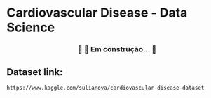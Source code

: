 # Cardiovascular Disease - Data Science

<h3 align="center"> 
	🚧  🚀 Em construção...  🚧
</h3>

## Dataset link:
	https://www.kaggle.com/sulianova/cardiovascular-disease-dataset

